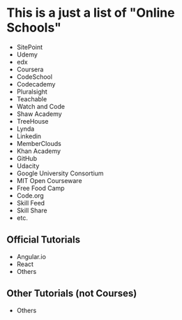 # This is a just a list of "Online Schools"

* SitePoint
* Udemy
* edx
* Coursera
* CodeSchool
* Codecademy
* Pluralsight
* Teachable
* Watch and Code
* Shaw Academy
* TreeHouse
* Lynda 
* Linkedin
* MemberClouds
* Khan Academy
* GitHub
* Udacity
* Google University Consortium
* MIT Open Courseware
* Free Food Camp
* Code.org
* Skill Feed
* Skill Share
* etc.

## Official Tutorials
* Angular.io
* React
* Others

## Other Tutorials (not Courses)
* Others
